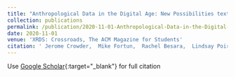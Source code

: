 ```yaml
---
title: "Anthropological Data in the Digital Age: New Possibilities textendash New Challenges"
collection: publications
permalink: /publication/2020-11-01-Anthropological-Data-in-the-Digital-Age-New-Possibilities-textendash-New-Challenges
date: 2020-11-01
venue: 'XRDS: Crossroads, The ACM Magazine for Students'
citation: ' Jerome Crowder,  Mike Fortun,  Rachel Besara,  Lindsay Poirier, &quot;Anthropological Data in the Digital Age: New Possibilities textendash New Challenges.&quot; XRDS: Crossroads, The ACM Magazine for Students, 2020.'
---
```

Use [Google Scholar](https://scholar.google.com/scholar?q=Anthropological+Data+in+the+Digital+Age:+New+Possibilities+textendash+New+Challenges){:target="_blank"} for full citation